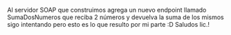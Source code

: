 Al servidor SOAP que construimos agrega un nuevo endpoint llamado SumaDosNumeros que reciba 2 números y devuelva la suma de los mismos
sigo intentando pero esto es lo que resulto por mi parte :D
Saludos lic.! 
